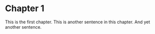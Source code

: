 # Chapter 1

This is the first chapter. This is another sentence in this chapter.
And yet another sentence.
